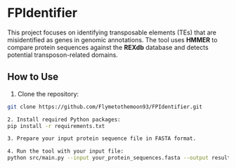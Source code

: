 # FPIdentifier
This project focuses on identifying transposable elements (TEs) that are misidentified as genes in genomic annotations. The tool uses **HMMER** to compare protein sequences against the **REXdb** database and detects potential transposon-related domains.

## How to Use

1. Clone the repository:
```bash
git clone https://github.com/Flymetothemoon93/FPIdentifier.git

2. Install required Python packages:
pip install -r requirements.txt

3. Prepare your input protein sequence file in FASTA format.

4. Run the tool with your input file:
python src/main.py --input your_protein_sequences.fasta --output results/
